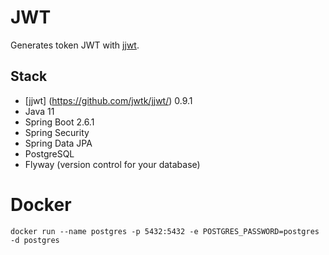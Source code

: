 # JWT
Generates token JWT with [jjwt](https://github.com/jwtk/jjwt).

## Stack
- [jjwt] (https://github.com/jwtk/jjwt/) 0.9.1
- Java 11
- Spring Boot 2.6.1
- Spring Security
- Spring Data JPA
- PostgreSQL
- Flyway (version control for your database)
# Docker
    docker run --name postgres -p 5432:5432 -e POSTGRES_PASSWORD=postgres -d postgres